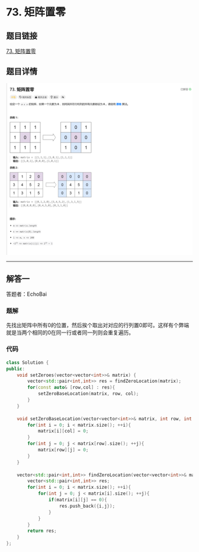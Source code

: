 # 73. 矩阵置零
## 题目链接  
[73. 矩阵置零](https://leetcode.cn/problems/set-matrix-zeroes/description/)
## 题目详情
![题目图片](Img/73.png)

***
## 解答一
答题者：EchoBai

### 题解
先找出矩阵中所有0的位置，然后挨个取出对对应的行列置0即可。这样有个弊端就是当两个相同的0在同一行或者同一列则会重复遍历。

### 代码
``` cpp
class Solution {
public:
    void setZeroes(vector<vector<int>>& matrix) {
        vector<std::pair<int,int>> res = findZeroLocation(matrix);
        for(const auto& [row,col] : res){
            setZeroBaseLocation(matrix, row, col);
        }
    }

    void setZeroBaseLocation(vector<vector<int>>& matrix, int row, int col){
        for(int i = 0; i < matrix.size(); ++i){
            matrix[i][col] = 0;
        }
        for(int j = 0; j < matrix[row].size(); ++j){
            matrix[row][j] = 0;
        }
    }

    vector<std::pair<int,int>> findZeroLocation(vector<vector<int>>& matrix){
        vector<std::pair<int,int>> res;
        for(int i = 0; i < matrix.size(); ++i){
            for(int j = 0; j < matrix[i].size(); ++j){
                if(matrix[i][j] == 0){
                    res.push_back({i,j});
                }
            }
        }
        return res;
    }
};
```

